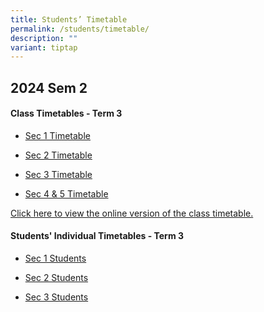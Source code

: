 ```yaml
---
title: Students’ Timetable
permalink: /students/timetable/
description: ""
variant: tiptap
---
```

<h2>2024 Sem 2</h2>
<h4>Class Timetables - Term 3</h4>
<ul data-tight="true" class="tight">
<li>
<p><a href="/files/Timetables/Students Timetable/2024_Sem_2_Sec_1_Timetable_20_Jun.pdf" rel="noopener noreferrer nofollow" target="_blank">Sec 1 Timetable</a>
</p>
</li>
<li>
<p><a href="/files/Timetables/Students Timetable/2024_Sem_2_Sec_2_Timetable_20_Jun.pdf" rel="noopener noreferrer nofollow" target="_blank">Sec 2 Timetable</a>
</p>
</li>
<li>
<p><a href="/files/Timetables/Students Timetable/2024_Sem_2_Sec_3_Timetable_20_Jun.pdf" rel="noopener noreferrer nofollow" target="_blank">Sec 3 Timetable</a>
</p>
</li>
<li>
<p><a href="/files/Timetables/Students Timetable/2024_Sem_2_Sec_4_5_Timetable_20_Jun.pdf" rel="noopener noreferrer nofollow" target="_blank">Sec 4 &amp; 5 Timetable</a>
</p>
</li>
</ul>
<p></p>
<p><a href="https://yishunsec.edupage.org/timetable/view.php" rel="noopener noreferrer nofollow" target="_blank">Click here to view the online version of the class timetable.</a>
</p>
<p></p>
<h4>Students' Individual Timetables - Term 3</h4>
<ul data-tight="true" class="tight">
<li>
<p><a href="https://drive.google.com/drive/folders/1-rVVLlli-6Ajt5MsYbKsqw2v51lgUYeL?usp=drive_link" rel="noopener noreferrer nofollow" target="_blank">Sec 1 Students</a>
</p>
</li>
<li>
<p><a href="https://drive.google.com/drive/folders/1CEGcesTQc9D9tMDjHHvwup5oVP8O87nZ?usp=drive_link" rel="noopener noreferrer nofollow" target="_blank">Sec 2 Students</a>
</p>
</li>
<li>
<p><a href="https://drive.google.com/drive/folders/1rkvWH3VAC8dotLScMBvp7wxnDH7n-BFo?usp=drive_link" rel="noopener noreferrer nofollow" target="_blank">Sec 3 Students</a>
</p>
</li>
</ul>
<p></p>
<p></p>